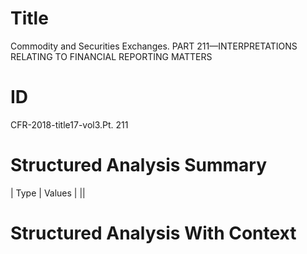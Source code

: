 # Title

 Commodity and Securities Exchanges. PART 211—INTERPRETATIONS RELATING TO FINANCIAL REPORTING MATTERS


# ID

 CFR-2018-title17-vol3.Pt. 211


# Structured Analysis Summary

| Type   | Values   |
||


# Structured Analysis With Context

 



